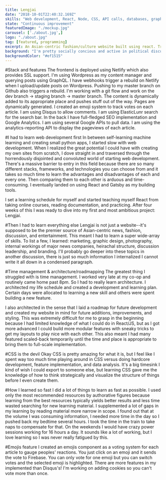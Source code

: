 ```yaml
---
title: Lengjai
date: "2018-10-01T22:40:32.169Z"
skills: "Web development, React, Node, CSS, API calls, databases, graphic design, photography, writing, politics, too many to list"
state: "Continuous improvement"
featuredImage: "./mockup.jpg"
carousel: ['./about.jpg',]
logo: "./about.jpg"
tag: [featured, programming]
excerpt: An Asian-centric fashion/culture website built using react. Trying to change the world for the better.
background: "I'm pretty socially concious and active in political discussions. I wanted to create my own platform to change the conversation."
backgroundColor: "#ef1515"
---
```


#Stack and features
The frontend is deployed using Netlify which also provides SSL support. I'm using Wordpress as my content manager and querying posts using GraphQL. I have webhooks trigger a rebuild on Netlify when I upload/update posts on Wordpress. Pushing to my master branch on Github also triggers a rebuild. I'm working with a git flow and work on the dev branch -> staging branch -> master branch. The content is dynamically added to its appropriate place and pushes stuff out of the way. Pages are dynamically generated. I created an emoji system to track votes on each article. I am using Disqus to allow comments. I am using ElasticLunr search for the search bar. In the back I have full-fledged SEO implementation and Google Analytics. I am using several Google APIs to pull data. I am using the analytics-reporting API to display the pageviews of each article.

#I had to learn web development first
In between self-learning machine learning and creating small python apps, I started slow with web development. When I realized the great potential I could have with creating my own sites from scratch, I dove straight in and traversed through the horrendously disjointed and convoluted world of starting web development. There's a massive barrier to entry in this field because there are so many different stacks, frameworks, and technologies you can choose from and it takes so much time to learn the advantages and disadvantages of each and every one. Then comparing them to each other is arduous and time-consuming. I eventually landed on using React and Gatsby as my building tools. 

I set a learning schedule for myself and started teaching myself React from taking online courses, reading documentation, and practicing. After four weeks of this I was ready to dive into my first and most ambitious project: Lengjai.

#Then I had to learn everything else
Lengjai is not just a website--it's supposed to be the premier source of Asian-centric news, fashion, discussion, and entertainment. This meant I had to learn a super wide-array of skills. To list a few, I learned: marketing, graphic design, photography, internal workings of major news companies, heirachal structure, discussion leadership, and branding. I'll probably go deeper into these topics in another discussion, there is just so much information I internalized I cannot write it all down in a condensed paragraph.

#Time management & architecture/roadmapping
The greatest thing I struggled with is time management. I worked very late at my co-op and routinely came home past 8pm. So I had to really learn architecture. I architected my life schedule and created a development and learning plan. Certain days were allocated to learning a new skill and others were spent building a new feature.

I also architected in the sense that I laid a roadmap for future development and created my website in mind for future additions, improvements, and styling. This was extremely difficult for me to grasp in the beginning because I had limited knowledge of what I could do in React/JS, but as I got more advanced I could build more modular features with sneaky tricks to get my layouts to play nice with each other. This also meant I had many featured scaled-back temporarily until the time and place is appropriate to bring them to full-scale implementation. 

#CSS is the devil
Okay CSS is pretty amazing for what it is, but I feel like I spent way too much time playing around in CSS versus doing hardcore development, feature implementation, and data analysis. It's a big timesink I kind of wish I could export to someone else, but learning CSS gave me the knowledge of how to think strategically and visualize the structure of things before I even create them.

#How I learned so fast
I did a lot of things to learn as fast as possible. I used only the most recommended resources by authorative figures because learning from the best resources typically yields better results and less time wasted searching for new learning material. I supplemented a lot of gaps in my learning by reading material more narrow in scope. I found out that at the volume I was consuming information, I needed more time in the day so I pushed back my bedtime several hours. I took the time in the train to take naps to compensate for that. On the weekends I would have crazy power sessions working for 16 hours a day. It sounds like a lot of working, but I love learning so I was never really fatigued by this.

#Emojis feature
I created an emojis component as a voting system for each article to gauge peoples' reactions. You just click on an emoji and it sends the vote to Firebase. You can only vote for one emoji but you can switch votes and the selected emoji is highlighted. There are more features in my implemented than Disqus's! I'm working on adding cookies so you can't vote more than once.